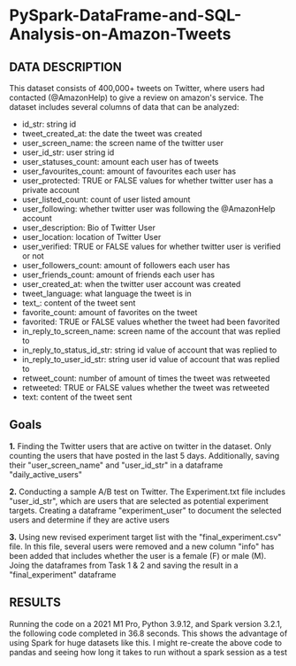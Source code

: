 # PySpark-DataFrame-and-SQL-Analysis-on-Amazon-Tweets

## DATA DESCRIPTION
This dataset consists of 400,000+ tweets on Twitter, where users had contacted (@AmazonHelp) to give a review on amazon's service. 
The dataset includes several columns of data that can be analyzed:
* id_str: string id
* tweet_created_at: the date the tweet was created
* user_screen_name: the screen name of the twitter user
* user_id_str: user string id
* user_statuses_count: amount each user has of tweets
* user_favourites_count: amount of favourites each user has
* user_protected: TRUE or FALSE values for whether twitter user has a private account
* user_listed_count: count of user listed amount
* user_following: whether twitter user was following the @AmazonHelp account
* user_description: Bio of Twitter User
* user_location: location of Twitter User
* user_verified: TRUE or FALSE values for whether twitter user is verified or not
* user_followers_count: amount of followers each user has
* user_friends_count: amount of friends each user has
* user_created_at: when the twitter user account was created
* tweet_language: what language the tweet is in
* text_: content of the tweet sent
* favorite_count: amount of favorites on the tweet
* favorited: TRUE or FALSE values whether the tweet had been favorited
* in_reply_to_screen_name: screen name of the account that was replied to
* in_reply_to_status_id_str: string id value of account that was replied to
* in_reply_to_user_id_str: string user id value of account that was replied to
* retweet_count: number of amount of times the tweet was retweeted
* retweeted: TRUE or FALSE values whether the tweet was retweeted
* text: content of the tweet sent

## Goals
**1.**
Finding the Twitter users that are active on twitter in the dataset. Only counting the users that have posted in the last 5 days. Additionally, saving their "user_screen_name" and "user_id_str" in a dataframe "daily_active_users"

**2.**
Conducting a sample A/B test on Twitter. The Experiment.txt file includes "user_id_str", which are users that are selected as potential experiment targets. Creating a dataframe "experiment_user" to document the selected users and determine if they are active users

**3.**
Using new revised experiment target list with the "final_experiment.csv" file. In this file, several users were removed and a new column "info" has been added that includes whether the user is a female (F) or male (M). Joing the dataframes from Task 1 & 2 and saving the result in a "final_experiment" dataframe

## RESULTS
Running the code on a 2021 M1 Pro, Python 3.9.12, and Spark version 3.2.1, the following code completed in 36.8 seconds. This shows the advantage of using Spark for huge datasets like this. I might re-create the above code to pandas and seeing how long it takes to run without a spark session as a test
